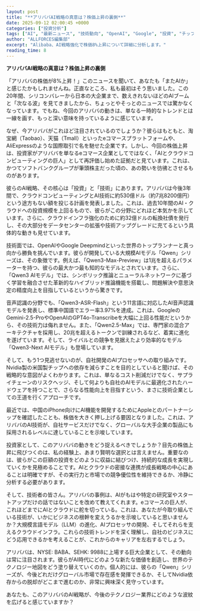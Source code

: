 ```yaml
---
layout: post
title: "**アリババAI戦略の真意は？株価上昇の裏側**"
date: 2025-09-12 02:00:45 +0000
categories: ["投資分析"]
tags: ["AI", "最新ニュース", "技術動向", "OpenAI", "Google", "投資", "チップ"]
author: "ALLFORCES編集部"
excerpt: "Alibaba、AI戦略強化で株価8%上昇について詳細に分析します。"
reading_time: 8
---
```


**アリババAI戦略の真意は？株価上昇の裏側**

「アリババの株価が8%上昇！」このニュースを聞いて、あなたも「またAIか」と感じたかもしれませんね。正直なところ、私も最初はそう思いました。この20年間、シリコンバレーから日本の大企業まで、数えきれないほどのAIブームと「次なる波」を見てきましたから、ちょっとやそっとのニュースでは驚かなくなっています。でもね、今回のアリババの動きは、単なる一時的なトレンドとは一線を画す、もっと深い意味を持っているように感じています。

なぜ、今アリババがこれほど注目されているのでしょうか？彼らはもともと、淘宝網（Taobao）、天猫（Tmall）といったeコマースプラットフォームや、AliExpressのような国際取引で名を馳せた企業です。しかし、今回の株価上昇は、投資家がアリババを単なるeコマース企業としてではなく、「AIとクラウドコンピューティングの巨人」として再評価し始めた証拠だと見ています。これは、かつてソフトバンクグループが筆頭株主だった頃の、あの勢いを彷彿とさせるものがあります。

彼らのAI戦略、その核心は「投資」と「技術」にあります。アリババは今後3年間で、クラウドコンピューティングとAI技術に約530億ドル（約7兆8200億円）という途方もない額を投じる計画を発表しました。これは、過去10年間のAI・クラウドへの投資規模を上回るもので、彼らがこの分野にどれほど本気かを示しています。さらに、クラウドインフラ強化のために約32億ドルの転換社債を発行し、その大部分をデータセンターの拡張や技術アップグレードに充てるという具体的な動きも見せています。

技術面では、OpenAIやGoogle Deepmindといった世界のトップランナーと真っ向から勝負を挑んでいます。彼らが開発している大規模AIモデル「Qwen」シリーズは、その象徴です。例えば、「Qwen3-Max-Preview」は1兆を超えるパラメーターを持つ、彼らの最大かつ最も知的なモデルとされています。さらに、「Qwen3 AIモデル」では、シンボリック推論とニューラルネットワークに基づく学習を融合させた革新的なハイブリッド推論機能を搭載し、問題解決や意思決定の精度向上を目指しているというから驚きです。

音声認識の分野でも、「Qwen3-ASR-Flash」という11言語に対応したAI音声認識モデルを発表し、標準中国語でエラー率3.97%を達成。これは、GoogleのGemini-2.5-ProやOpenAIのGPT4o-Transcribeを大幅に上回る性能だというから、その技術力は侮れません。また、「Qwen2.5-Max」では、専門家の混合アーキテクチャを採用し、20兆を超えるトークンで訓練されるなど、着実に進化を遂げています。そして、ライバルとの競争を見据えたより効率的なモデル「Qwen3-Next AIモデル」も登場しています。

そして、もう1つ見逃せないのが、自社開発のAIプロセッサへの取り組みです。Nvidia製の米国製チップへの依存を減らすことを目的としていると聞けば、その戦略的な意図がよくわかります。これは、単なるコスト削減だけでなく、サプライチェーンのリスクヘッジ、そして何よりも自社のAIモデルに最適化されたハードウェアを持つことで、さらなる性能向上を目指すという、まさに技術企業としての王道を行くアプローチです。

最近では、中国のiPhone向けにAI機能を開発するためにAppleとのパートナーシップを確認したことも、株価を大きく押し上げる要因となりました。これは、アリババのAI技術が、自社サービスだけでなく、グローバルな大手企業の製品にも採用されるレベルに達していることを示唆しています。

投資家として、このアリババの動きをどう捉えるべきでしょうか？目先の株価上昇に飛びつくのは、私の経験上、あまり賢明な選択とは言えません。重要なのは、彼らがこの巨額の投資をどのように収益に結びつけ、持続的な成長を実現していくかを見極めることです。AIとクラウドの密接な連携が成長戦略の中心にあることは明確ですが、その実行力と市場での競争優位性を維持できるか、冷静に分析する必要があります。

そして、技術者の皆さん。アリババの事例は、AIがもはや特定の研究室やスタートアップだけの話ではないことを改めて教えてくれます。eコマースの巨人が、これほどまでにAIとクラウドに舵を切っている。これは、あなたが今取り組んでいる技術が、いかにビジネスの根幹を変えうるかを示唆していると思いませんか？大規模言語モデル（LLM）の進化、AIプロセッサの開発、そしてそれらを支えるクラウドインフラ。これらの技術トレンドを深く理解し、自社のビジネスにどう応用できるかを考えることが、これからのキャリアを左右するでしょう。

アリババは、NYSE: BABA、SEHK: 9988に上場する巨大企業として、その動向は常に注目されます。彼らがAI時代にどのような新たな価値を創造し、世界のテクノロジー地図をどう塗り替えていくのか。個人的には、彼らの「Qwen」シリーズが、今後どれだけグローバル市場で存在感を発揮できるか、そしてNvidia依存からの脱却がどこまで進むのか、非常に興味深く見守っています。

あなたも、このアリババのAI戦略が、今後のテクノロジー業界にどのような波紋を広げると感じていますか？

